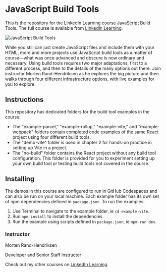 # JavaScript Build Tools
This is the repository for the LinkedIn Learning course JavaScript Build Tools. The full course is available from [LinkedIn Learning][lil-course-url].

![JavaScript Build Tools][lil-thumbnail-url] 

While you still can just create JavaScript files and include them with your HTML, more and more projects use JavaScript build tools as a matter of course—what was once advanced and obscure is now ordinary and necessary. Using build tools requires two major adaptations, first to a different process, and then to the details of the many options out there. Join instructor Morten Rand-Hendriksen as he explores the big picture and then walks through four different infrastructure options, with live examples for you to explore.

## Instructions

This repository has dedicated folders for the build tool examples in the course:

- The "example-parcel," "example-rollup," "example-vite," and "example-webpack" folders contain completed code examples of the same React project using four different build tools.
- The "demo-vite" folder is used in chapter 2 for hands-on practice in setting up Vite in a project.
- The "no-build" folder contains the React project without any build tool configuration. This folder is provided for you to experiment setting up your own build tool or testing build tools not covered in the course.

## Installing

The demos in this course are configured to run in GitHub Codespaces and can also be run on your local machine.
Each example folder has its own set of npm dependencies defined in `package.json`. To run the examples:

1. Use Terminal to navigate to the example folder, ie `cd example-vite`.
2. Run `npm install` to install the dependencies.
3. Run the example using scripts defined in `package.json`, ie `npm run dev`.

### Instructor

Morten Rand-Hendriksen 
                            
Developer and Senior Staff Instructor

                            

Check out my other courses on [LinkedIn Learning](https://www.linkedin.com/learning/instructors/morten-rand-hendriksen).

[lil-course-url]: https://www.linkedin.com/learning/javascript-build-tools?dApp=59033956&leis=LAA
[lil-thumbnail-url]: https://media.licdn.com/dms/image/D560DAQHY8TK5DOaQSw/learning-public-crop_675_1200/0/1680799345206?e=2147483647&v=beta&t=16Br94Kr5zQG6x3b6heBN8GXBuFDkmyx49rOCmUkt_o
